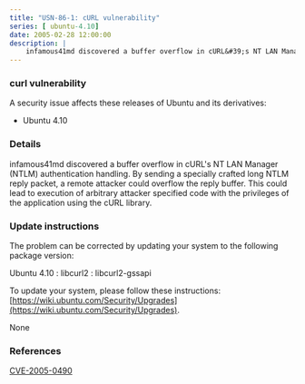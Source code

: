 ```yaml
---
title: "USN-86-1: cURL vulnerability"
series: [ ubuntu-4.10]
date: 2005-02-28 12:00:00
description: |
    infamous41md discovered a buffer overflow in cURL&#39;s NT LAN Manager (NTLM) authentication handling. By sending a specially crafted long NTLM reply packet, a remote attacker could overflow the reply buffer. This could lead to execution of arbitrary attacker specified code with the privileges of the application using the cURL library.
--- 
```

 
### curl vulnerability

A security issue affects these releases of Ubuntu and its derivatives:

* Ubuntu 4.10

### Details

infamous41md discovered a buffer overflow in cURL&#39;s NT LAN Manager (NTLM) authentication handling. By sending a specially crafted long NTLM reply packet, a remote attacker could overflow the reply buffer. This could lead to execution of arbitrary attacker specified code with the privileges of the application using the cURL library.

### Update instructions

The problem can be corrected by updating your system to the following package version:

Ubuntu 4.10
 : libcurl2 
 : libcurl2-gssapi 

To update your system, please follow these instructions: [https://wiki.ubuntu.com/Security/Upgrades](https://wiki.ubuntu.com/Security/Upgrades).

None

### References

 [CVE-2005-0490](http://people.ubuntu.com/~ubuntu-security/cve/CVE-2005-0490)
 
